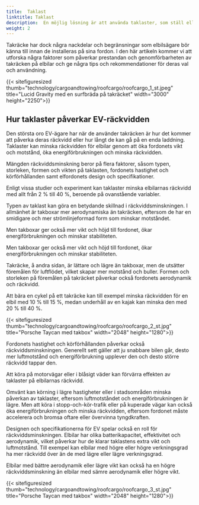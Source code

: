 ```yaml
---
title:  Taklast
linktitle: Taklast
description:  En möjlig lösning är att använda taklaster, som ställ eller lådor, för att öka lagringskapaciteten för elbilar. Takräcken kan hjälpa till att transportera skrymmande, tunga eller oregelbundet formade föremål som skidor, cyklar, kajaker eller tält.
weight: 2
---
```

<!-- markdownlint-disable MD033 -->
Takräcke har dock några nackdelar och begränsningar som elbilsägare bör känna till innan de installeras på sina fordon.
I den här artikeln kommer vi att utforska några faktorer som påverkar prestandan och genomförbarheten av takräcken på elbilar och ge några tips och rekommendationer för deras val och användning.

{{< sitefiguresized thumb="technology/cargoandtowing/roofcargo/roofcargo_1_st.jpeg" title="Lucid Gravity med en surfbräda på takräcket" width="3000" height="2250">}}

## Hur taklaster påverkar EV-räckvidden

Den största oro EV-ägare har när de använder takräcken är hur det kommer att påverka deras räckvidd eller hur långt de kan gå på en enda laddning. Taklaster kan minska räckvidden för elbilar genom att öka fordonets vikt och motstånd, öka energiförbrukningen och minska räckvidden.

Mängden räckviddsminskning beror på flera faktorer, såsom typen, storleken, formen och vikten på taklasten, fordonets hastighet och körförhållanden samt elfordonets design och specifikationer.

Enligt vissa studier och experiment kan taklaster minska elbilarnas räckvidd med allt från 2 % till 40 %, beroende på ovanstående variabler.

Typen av taklast kan göra en betydande skillnad i räckviddsminskningen. I allmänhet är takboxar mer aerodynamiska än takräcken, eftersom de har en smidigare och mer strömlinjeformad form som minskar motståndet.

Men takboxar ger också mer vikt och höjd till fordonet, ökar energiförbrukningen och minskar stabiliteten.

Men takboxar ger också mer vikt och höjd till fordonet, ökar energiförbrukningen och minskar stabiliteten.

Takräcke, å andra sidan, är lättare och lägre än takboxar, men de utsätter föremålen för luftflödet, vilket skapar mer motstånd och buller. Formen och storleken på föremålen på takräcket påverkar också fordonets aerodynamik och räckvidd.

Att bära en cykel på ett takräcke kan till exempel minska räckvidden för en elbil med 10 % till 15 %, medan underhåll av en kajak kan minska den med 20 % till 40 %.

{{< sitefiguresized thumb="technology/cargoandtowing/roofcargo/roofcargo_2_st.jpg" title="Porsche Taycan med takbox" width="2048" height="1280">}}

Fordonets hastighet och körförhållanden påverkar också räckviddsminskningen. Generellt sett gäller att ju snabbare bilen går, desto mer luftmotstånd och energiförbrukning upplever den och desto större räckvidd tappar den.

Att köra på motorvägar eller i blåsigt väder kan förvärra effekten av taklaster på elbilarnas räckvidd.

Omvänt kan körning i lägre hastigheter eller i stadsområden minska påverkan av taklaster, eftersom luftmotståndet och energiförbrukningen är lägre. Men att köra i stopp-och-kör-trafik eller på kuperade vägar kan också öka energiförbrukningen och minska räckvidden, eftersom fordonet måste accelerera och bromsa oftare eller övervinna tyngdkraften.

Designen och specifikationerna för EV spelar också en roll för räckviddsminskningen. Elbilar har olika batterikapacitet, effektivitet och aerodynamik, vilket påverkar hur de klarar taklastens extra vikt och luftmotstånd. Till exempel kan elbilar med högre eller högre verkningsgrad ha mer räckvidd över än de med lägre eller lägre verkningsgrad.

Elbilar med bättre aerodynamik eller lägre vikt kan också ha en högre räckviddsminskning än elbilar med sämre aerodynamik eller högre vikt.

{{< sitefiguresized thumb="technology/cargoandtowing/roofcargo/roofcargo_3_st.jpg" title="Porsche Taycan med takbox" width="2048" height="1280">}}
